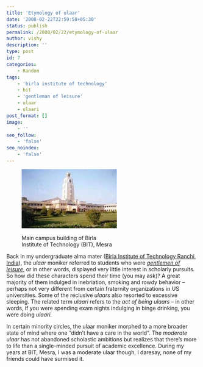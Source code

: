 ```yaml
---
title: 'Etymology of ulaar'
date: '2008-02-22T22:59:58+05:30'
status: publish
permalink: /2008/02/22/etymology-of-ulaar
author: vishy
description: ''
type: post
id: 7
categories: 
    - Random
tags:
    - 'birla institute of technology'
    - bit
    - 'gentleman of leisure'
    - ulaar
    - ulaari
post_format: []
image:
    - ''
seo_follow:
    - 'false'
seo_noindex:
    - 'false'
---
```

<figure aria-describedby="caption-attachment-1531" class="wp-caption alignleft" id="attachment_1531" style="width: 250px">

[![](../../../../uploads/2008/02/bit_mesra_globalshiksha_com.jpeg "bit_mesra_globalshiksha_com")](http://www.ulaar.com/wp-content/uploads/2008/02/bit_mesra_globalshiksha_com.jpeg)<figcaption class="wp-caption-text" id="caption-attachment-1531">Main campus building of Birla Institute of Technology (BIT), Mesra</figcaption></figure>

Back in my undergraduate alma mater ([Birla Institute of Technology Ranchi, India](http://www.bitmesra.ac.in/)), the *ulaar* moniker referred to students who were [ *gentlemen of leisure*](http://www.amazon.com/gp/product/1585673919/sr=1-1/qid=1155681215/ref=pd_bbs_1/102-6204788-6960902?ie=UTF8&s=books), or in other words, displayed very little interest in scholarly pursuits. So how did these characters spend their time (you may ask)? A great majority of them indulged in inebriation, smoking and rowdy behavior – perhaps not very different from certain fraternity organizations in US universities. Some of the reclusive *ulaars* also resorted to excessive sleeping. The related term *ulaari* refers to the *act of being ulaars* – in other words, if you were spending exam nights indulging in binge drinking, you were doing *ulaari*.

In certain minority circles, the ulaar moniker morphed to a more broader state of mind where one “didn’t have a care in the world”. The *moderate ulaar* has not abandoned scholastic ambitions but realizes that there’s more to life than a single-minded pursuit of academic excellence. During my years at BIT, Mesra, I was a moderate ulaar though, I daresay, none of my friends could have surmised it.